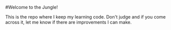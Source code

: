 #Welcome to the Jungle!

This is the repo where I keep my learning code. Don't judge and if you come across it, let me know if there are improvements I can make.
